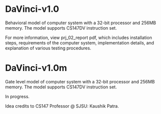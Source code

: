 # DaVinci-v1.0
Behavioral model of computer system with a 32-bit processor and 256MB memory. The model supports CS147DV instruction set.

For more information, view prj_02_report pdf, which includes installation steps, requirements of the computer system, implementation details, and explanation of various testing procedures.

# DaVinci-v1.0m
Gate level model of computer system with a 32-bit processor and 256MB memory. The model supports CS147DV instruction set.

In progress.

Idea credits to CS147 Professor @ SJSU: Kaushik Patra.
